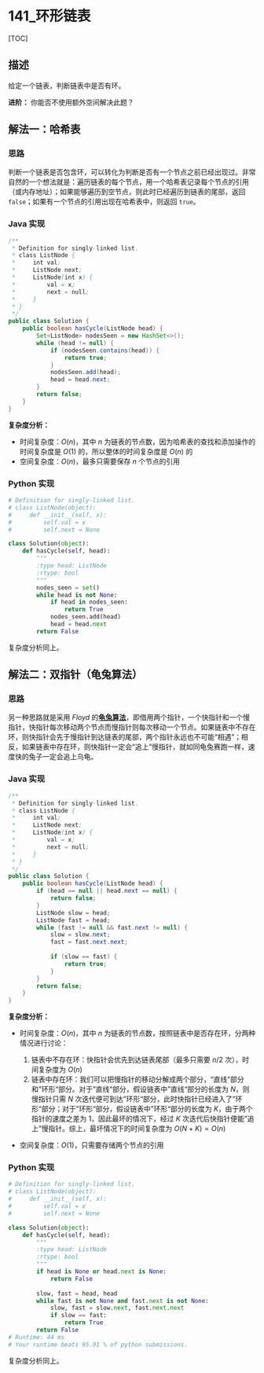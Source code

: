 # 141_环形链表

[TOC]

## 描述

给定一个链表，判断链表中是否有环。

**进阶：**
你能否不使用额外空间解决此题？

## 解法一：哈希表

### 思路

判断一个链表是否包含环，可以转化为判断是否有一个节点之前已经出现过。非常自然的一个想法就是：遍历链表的每个节点，用一个哈希表记录每个节点的引用（或内存地址）；如果能够遍历到空节点，则此时已经遍历到链表的尾部，返回 `false`；如果有一个节点的引用出现在哈希表中，则返回 `true`。

### Java 实现

```java
/**
 * Definition for singly-linked list.
 * class ListNode {
 *     int val;
 *     ListNode next;
 *     ListNode(int x) {
 *         val = x;
 *         next = null;
 *     }
 * }
 */
public class Solution {
    public boolean hasCycle(ListNode head) {
        Set<ListNode> nodesSeen = new HashSet<>();
        while (head != null) {
            if (nodesSeen.contains(head)) {
                return true;
            }
            nodesSeen.add(head);
            head = head.next;
        }
        return false;
    }
}
```

**复杂度分析：**

- 时间复杂度：$O(n)$，其中 $n$ 为链表的节点数，因为哈希表的查找和添加操作的时间复杂度是 $O(1)$ 的，所以整体的时间复杂度是 $O(n)$ 的
- 空间复杂度：$O(n)$，最多只需要保存 $n$ 个节点的引用

### Python 实现

```python
# Definition for singly-linked list.
# class ListNode(object):
#     def __init__(self, x):
#         self.val = x
#         self.next = None

class Solution(object):
    def hasCycle(self, head):
        """
        :type head: ListNode
        :rtype: bool
        """
        nodes_seen = set()
        while head is not None:
            if head in nodes_seen:
                return True
            nodes_seen.add(head)
            head = head.next
        return False
```

复杂度分析同上。

## 解法二：双指针（龟兔算法）

### 思路

另一种思路就是采用 *Floyd* 的[**龟兔算法**](https://en.wikipedia.org/wiki/Cycle_detection#Floyd's_Tortoise_and_Hare)，即借用两个指针，一个快指针和一个慢指针，快指针每次移动两个节点而慢指针则每次移动一个节点。如果链表中不存在环，则快指针会先于慢指针到达链表的尾部，两个指针永远也不可能“相遇”；相反，如果链表中存在环，则快指针一定会“追上”慢指针，就如同龟兔赛跑一样，速度快的兔子一定会追上乌龟。

### Java 实现

```java
/**
 * Definition for singly-linked list.
 * class ListNode {
 *     int val;
 *     ListNode next;
 *     ListNode(int x) {
 *         val = x;
 *         next = null;
 *     }
 * }
 */
public class Solution {
    public boolean hasCycle(ListNode head) {
        if (head == null || head.next == null) {
            return false;
        }
        ListNode slow = head;
        ListNode fast = head;
        while (fast != null && fast.next != null) {
            slow = slow.next;
            fast = fast.next.next;
            
            if (slow == fast) {
                return true;
            }
        }
        return false;
    }
}
```

**复杂度分析：**

- 时间复杂度：$O(n)$，其中 $n$ 为链表的节点数，按照链表中是否存在环，分两种情况进行讨论：
  1. 链表中不存在环：快指针会优先到达链表尾部（最多只需要 $n/2$ 次），时间复杂度为 $O(n)$
  2. 链表中存在环：我们可以把慢指针的移动分解成两个部分，“直线“部分和”环形“部分。对于”直线“部分，假设链表中”直线“部分的长度为 $N$，则慢指针只需 $N$ 次迭代便可到达”环形“部分，此时快指针已经进入了”环形“部分；对于”环形“部分，假设链表中”环形“部分的长度为 $K$，由于两个指针的速度之差为 1，因此最坏的情况下，经过 $K$ 次迭代后快指针便能”追上“慢指针。综上，最坏情况下的时间复杂度为 $O(N + K) = O(n)$

- 空间复杂度：$O(1)$，只需要存储两个节点的引用

### Python 实现

```python
# Definition for singly-linked list.
# class ListNode(object):
#     def __init__(self, x):
#         self.val = x
#         self.next = None

class Solution(object):
    def hasCycle(self, head):
        """
        :type head: ListNode
        :rtype: bool
        """
        if head is None or head.next is None:
            return False
        
        slow, fast = head, head
        while fast is not None and fast.next is not None:
            slow, fast = slow.next, fast.next.next
            if slow == fast:
                return True
        return False
# Runtime: 44 ms
# Your runtime beats 95.91 % of python submissions.
```

复杂度分析同上。